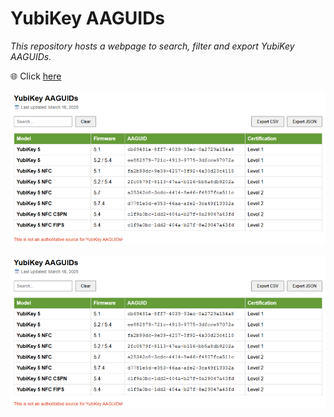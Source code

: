 # YubiKey AAGUIDs
_This repository hosts a webpage to search, filter and export YubiKey AAGUIDs._   

🌐 Click [here](https://JMarkstrom.github.io/aaguids/)

![](/images/aaguid-listing.png)

![](/images/aaguid-listing.png)
